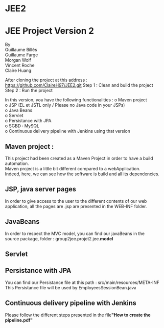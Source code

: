 # JEE2
<h1>JEE Project Version 2</h1>
By <br>
Guillaume Billès <br>
Guillaume Farge <br>
Morgan Wolf <br>
Vincent Roche <br>
Claire Huang <br>

After cloning the project at this address : 
https://github.com/ClaireH97/JEE2.git
Step 1 : Clean and build the project
Step 2 : Run the project

In this version, you have the following functionalities : 
o Maven project <br>
o JSP  (EL et JSTL only / Please no Java code in your JSPs)<br>
o Java Beans <br>
o Servlet <br>
o Persistance with JPA<br>
o SGBD : MySQL <br>
o Continuous delivery pipeline with Jenkins using that version<br>

<h2>Maven project :</h2>
This project had been created as a Maven Project in order to have a build automation.<br>
Maven project is a little bit different compared to a webApplication.<br>
Indeed, here, we can see how the software is build and all its dependencies.<br>

<h2>JSP, java server pages</h2>
In order to give access to the user to the different contents of our web application, all the pages are .jsp are presented in the WEB-INF folder.

<h2>JavaBeans</h2>
In order to respect the MVC model, you can find our javaBeans in the source package, folder : group2jee.projet2.jee.<b>model</b>

<h2>Servlet</h2>

<h2>Persistance with JPA </h2>
You can find our Persistance file at this path : src/main/resources/META-INF<br>
This Persistance file will be used by EmployeesSessionBean.java<br>

<h2>Continuous delivery pipeline with Jenkins</h2>
Please follow the different steps presented in the file<b>"How to create the pipeline.pdf"</b>
